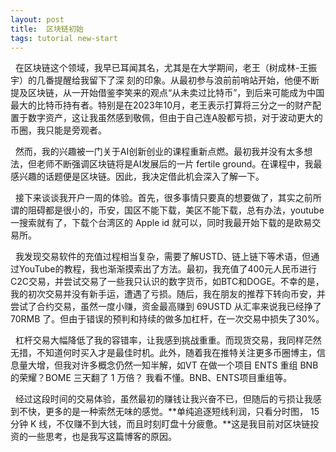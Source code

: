 ```yaml
---
layout: post
title:  区块链初始
tags: tutorial new-start
---
```


&nbsp;&nbsp;在区块链这个领域，我早已耳闻其名，尤其是在大学期间，老王（树成林-王振宇）的几番提醒给我留下了深
刻的印象。从最初参与浪前前哨站开始，他便不断提及区块链，从一开始借鉴李笑来的观点“从未卖过比特币”，到后来可能成为中国最大的比特币持有者。特别是在2023年10月，老王表示打算将三分之一的财产配置于数字资产，这让我虽然感到敬佩，但由于自己连A股都亏损，对于波动更大的币圈，我只能是旁观者。

&nbsp;&nbsp;然而，我的兴趣被一门关于AI创新创业的课程重新点燃。最初我并没有太多想法，但老师不断强调区块链将是AI发展后的一片 fertile ground。在课程中，我最感兴趣的话题便是区块链。因此，我决定借此机会深入了解一下。

&nbsp;&nbsp;接下来谈谈我开户一周的体验。首先，很多事情只要真的想要做了，其实之前所谓的阻碍都是很小的，币安，国区不能下载，美区不能下载，总有办法，youtube一搜索就有了，下载个台湾区的 Apple id 就可以，同时我最开始下载的是欧易交易所。

&nbsp;&nbsp;我发现交易软件的充值过程相当复杂，需要了解USTD、链上链下等术语，但通过YouTube的教程，我也渐渐摸索出了方法。最初，我充值了400元人民币进行C2C交易，并尝试交易了一些我只认识的数字货币，如BTC和DOGE。不幸的是，我的初次交易并没有新手运，遭遇了亏损。随后，我在朋友的推荐下转向币安，并尝试了合约交易，虽然一度小赚，资金最高赚到 69USTD 从汇率来说我已经挣了 70RMB 了。但由于错误的预判和持续的做多加杠杆，在一次交易中损失了30%。

&nbsp;&nbsp;杠杆交易大幅降低了我的容错率，让我感到挑战重重。而现货交易，我同样茫然无措，不知道何时买入才是最佳时机。此外，随着我在推特关注更多币圈博主，信息量大增，但我对许多概念仍然一知半解，如VT 在做一个项目 ENTS 重组 BNB 的荣耀？BOME 三天翻了 1 万倍？ 我看不懂。BNB、ENTS项目重组等。

&nbsp;&nbsp;经过这段时间的交易体验，虽然最初的赚钱让我兴奋不已，但随后的亏损让我感到不快，更多的是一种索然无味的感觉。**单纯追逐短线利润，只看分时图， 15 分钟 K 线，不仅赚不到大钱，而且时刻盯盘十分疲惫。**这是我目前对区块链投资的一些思考，也是我写这篇博客的原因。
